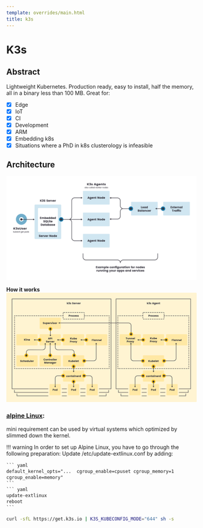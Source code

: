 ```yaml
---
template: overrides/main.html
title: k3s
---
```


# K3s

## Abstract

Lightweight Kubernetes. Production ready, easy to install, half the memory, all in a binary less than 100 MB.
Great for:

- [x] Edge
- [x] IoT
- [x] CI
- [x] Development
- [x] ARM
- [x] Embedding k8s
- [x] Situations where a PhD in k8s clusterology is infeasible

## Architecture

[![K3s-architecture-single-server](../assets/images/K3s-architecture-single-server.png)](../assets/images/K3s-architecture-single-server.png "K3s-architecture-single-server")

 __How it works__
 [![K3s-how-it-works](../assets/images/K3s-how-it-works.png)](../assets/images/K3s-how-it-works.png "K3s-how-it-works")

### [__<ins>alpine Linux</ins>__](https://alpinelinux.org/downloads/):

mini requirement can be used by virtual systems which optimized by slimmed down the kernel.

!!! warning
	In order to set up Alpine Linux, you have to go through the following preparation:
	Update /etc/update-extlinux.conf by adding:

	``` yaml
	default_kernel_opts="...  cgroup_enable=cpuset cgroup_memory=1 cgroup_enable=memory"
	```
	``` yaml
	update-extlinux
	reboot
	```

``` bash
curl -sfL https://get.k3s.io | K3S_KUBECONFIG_MODE="644" sh -s
```
